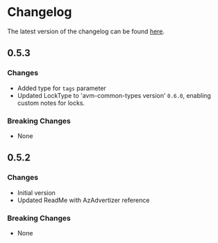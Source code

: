 # Changelog

The latest version of the changelog can be found [here](https://github.com/Azure/bicep-registry-modules/blob/main/avm/res/network/network-manager/CHANGELOG.md).

## 0.5.3

### Changes

- Added type for `tags` parameter
- Updated LockType to 'avm-common-types version' `0.6.0`, enabling custom notes for locks.

### Breaking Changes

- None

## 0.5.2

### Changes

- Initial version
- Updated ReadMe with AzAdvertizer reference

### Breaking Changes

- None
